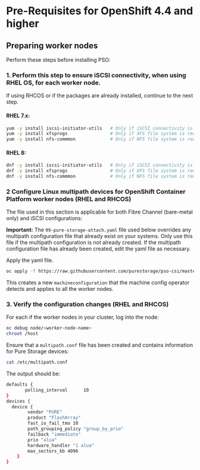 # Pre-Requisites for OpenShift 4.4 and higher

## Preparing worker nodes
Perform these steps before installing PSO:

### 1. Perform this step to ensure iSCSI connectivity, when using RHEL OS, for each worker node.
If using RHCOS or if the packages are already installed, continue to the next step.

#### RHEL 7.x:

```bash
yum -y install iscsi-initiator-utils   # Only if iSCSI connectivity is required
yum -y install xfsprogs                # Only if XFS file system is required
yum -y install nfs-commmon             # Only if NFS file system is required
```

#### RHEL 8:

```bash
dnf -y install iscsi-initiator-utils   # Only if iSCSI connectivity is required
dnf -y install xfsprogs                # Only if XFS file system is required
dnf -y install nfs-commmon             # Only if NFS file system is required
```

### 2 Configure Linux multipath devices for OpenShift Container Platform worker nodes (RHEL and RHCOS)

The file used in this section is applicable for both Fibre Channel (bare-metal only) and iSCSI configurations:


**Important:** The `99-pure-storage-attach.yaml` file used below overrides any multipath configuration file that already exist on your systems. Only use this file if the multipath configuration is not already created. If the multipath configuration file has already been created, edit the yaml file as necessary.

Apply the yaml file.

```bash
oc apply -f https://raw.githubusercontent.com/purestorage/pso-csi/master/docs/99-pure-storage-attach.yaml
```

This creates a new `machineconfiguration` that the machine config operator detects and applies to all the worker nodes.

### 3. Verify the configuration changes (RHEL and RHCOS)

For each if the worker nodes in your cluster, log into the node:

```bash
oc debug node/<worker-node-name>
chroot /host
```

Ensure that a `multipath.conf` file has been created and contains information for Pure Storage devices:

```bash
cat /etc/multipath.conf
```

The output should be:

```bash
defaults {
       polling_interval      10
}
devices {
  device {
        vendor "PURE"
        product "FlashArray"
        fast_io_fail_tmo 10
        path_grouping_policy "group_by_prio"
        failback "immediate"
        prio "alua"
        hardware_handler "1 alua"
        max_sectors_kb 4096
    }
}
```

